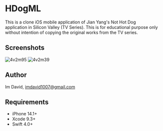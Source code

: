 # HDogML
This is a clone iOS mobile application of Jian Yang's Not Hot Dog application in Silicon Valley (TV Series).
This is for educational purpose only without intention of copying the original works from the TV series.

## Screenshots
![4v2m95](https://user-images.githubusercontent.com/45663672/105624667-2cfe6500-5e56-11eb-8218-8bb555259b9c.gif)
![4v2m39](https://user-images.githubusercontent.com/45663672/105624690-4ef7e780-5e56-11eb-916e-33af39d12ec2.gif)

## Author
Im David, imdavid1007@gmail.com

## Requirements
- iPhone 14.1+
- Xcode 9.3+
- Swift 4.0+
